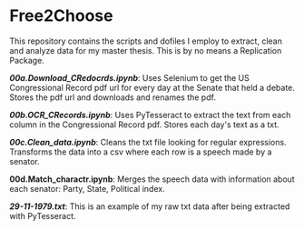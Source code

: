 # Free2Choose
This repository contains the scripts and dofiles I employ to extract, clean and analyze data for my master thesis. This is by no means a Replication Package.

**_00a.Download_CRedocrds.ipynb_**: Uses Selenium to get the US Congressional Record pdf url for every day at the Senate that held a debate. Stores the pdf url and downloads and renames the pdf.

**_00b.OCR_CRecords.ipynb_**: Uses PyTesseract to extract the text from each column in the Congressional Record pdf. Stores each day's text as a txt.

**_00c.Clean_data.ipynb_**: Cleans the txt file looking for regular expressions. Transforms the data into a csv where each row is a speech made by a senator.

**00d.Match_charactr.ipynb**: Merges the speech data with information about each senator: Party, State, Political index.

**_29-11-1979.txt_**: This is an example of my raw txt data after being extracted with PyTesseract.


